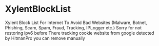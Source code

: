 # XylentBlockList
 Xylent Block List For Internet To Avoid Bad Websites (Malware, Botnet, Phishing, Scam, Spam, Fraud, Tracking, IPLogger etc.)
 Sorry for not restoring ipv6 before
 There tracking cookie website from google detected by HitmanPro you can remove manually